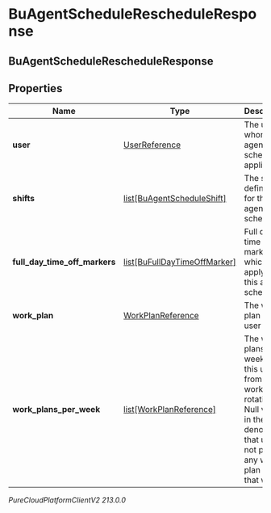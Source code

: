 # BuAgentScheduleRescheduleResponse

## BuAgentScheduleRescheduleResponse

## Properties

|Name | Type | Description | Notes|
|------------ | ------------- | ------------- | -------------|
| **user** | [UserReference](UserReference) | The user to whom this agent schedule applies | [optional] |
| **shifts** | [list[BuAgentScheduleShift]](BuAgentScheduleShift) | The shift definitions for this agent schedule | [optional] |
| **full_day_time_off_markers** | [list[BuFullDayTimeOffMarker]](BuFullDayTimeOffMarker) | Full day time off markers which apply to this agent schedule | [optional] |
| **work_plan** | [WorkPlanReference](WorkPlanReference) | The work plan for this user | [optional] |
| **work_plans_per_week** | [list[WorkPlanReference]](WorkPlanReference) | The work plans per week for this user from the work plan rotation. Null values in the list denotes that user is not part of any work plan for that week | [optional] |



_PureCloudPlatformClientV2 213.0.0_
